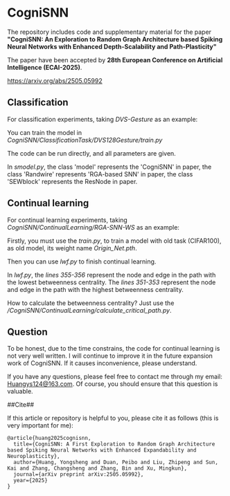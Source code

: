 # CogniSNN

The repository includes code and supplementary material for  the paper **"CogniSNN: An Exploration to Random Graph Architecture based Spiking Neural Networks with Enhanced Depth-Scalability and Path-Plasticity"** 

The paper have been accepted by **28th European Conference on Artificial Intelligence (ECAI-2025)**.

https://arxiv.org/abs/2505.05992



## Classification

For classification experiments, taking *DVS-Gesture* as an example:

You can train the model in  *CogniSNN/ClassificationTask/DVS128Gesture/train.py*

The code can be run directly, and all parameters are given.

In *smodel.py*, the class 'model' represents the 'CogniSNN' in paper, the class 'Randwire' represents 'RGA-based SNN' in paper, the class 'SEWblock' represents the ResNode in paper.

## Continual learning

For continual learning experiments, taking *CogniSNN/ContinualLearning/RGA-SNN-WS* as an example:

Firstly, you must use the *train.py*, to train a model with old task (CIFAR100), as old model, its weight name *Origin_Net.pth*. 

Then you can use *lwf.py* to finish continual learning. 

In *lwf.py*, the *lines 355-356* represent the node and edge in the path with the lowest betweenness centrality.   The *lines 351-353* represent the node and edge in the path with the highest betweenness centrality. 

How to calculate the betweenness centrality? Just use the */CogniSNN/ContinualLearning/calculate_critical_path.py*.  

## Question

To be honest, due to the time constrains, the code for continual learning is not very well written. I will continue to improve it in the future expansion work of CogniSNN.  If it causes inconvenience, please understand.

If you have any questions, please feel free to contact me through my email: Huangys124@163.com. Of course, you should ensure that this question is valuable.

##Cite##

If this article or repository is helpful to you, please cite it as follows (this is very important for me):

```
@article{huang2025cognisnn,
  title={CogniSNN: A First Exploration to Random Graph Architecture based Spiking Neural Networks with Enhanced Expandability and Neuroplasticity},
  author={Huang, Yongsheng and Duan, Peibo and Liu, Zhipeng and Sun, Kai and Zhang, Changsheng and Zhang, Bin and Xu, Mingkun},
  journal={arXiv preprint arXiv:2505.05992},
  year={2025}
}
```

